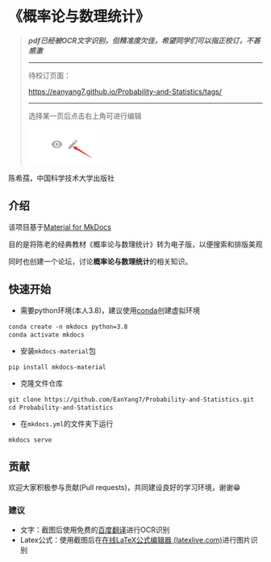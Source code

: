 # 《概率论与数理统计》

> ***pdf已经被OCR文字识别，但精准度欠佳，希望同学们可以指正校订，不甚感激***
>
> ---
>
> 待校订页面：
>
> https://eanyang7.github.io/Probability-and-Statistics/tags/
>
> ---
>
> 选择某一页后点击右上角可进行编辑
>
> ![image-20230905094917097](./README.assets/image-20230905094917097.png) 



陈希孺，中国科学技术大学出版社

## 介绍

该项目基于[Material for MkDocs](https://squidfunk.github.io/mkdocs-material/getting-started/)

目的是将陈老的经典教材《概率论与数理统计》转为电子版，以便搜索和排版美观

同时也创建一个论坛，讨论**概率论与数理统计**的相关知识。

## 快速开始

+ 需要python环境(本人3.8)，建议使用[conda](https://www.anaconda.com/)创建虚拟环境

```shell
conda create -n mkdocs python=3.8
conda activate mkdocs
```

+ 安装`mkdocs-material`包

```shell
pip install mkdocs-material
```

+ 克隆文件仓库

```shell
git clone https://github.com/EanYang7/Probability-and-Statistics.git
cd Probability-and-Statistics
```

+ 在`mkdocs.yml`的文件夹下运行

```shell
mkdocs serve
```

## 贡献

欢迎大家积极参与贡献(Pull requests)，共同建设良好的学习环境，谢谢😁

### 建议

+ 文字：截图后使用免费的[百度翻译](https://fanyi.baidu.com/)进行OCR识别
+ Latex公式：使用截图后在[在线LaTeX公式编辑器 (latexlive.com)](https://www.latexlive.com/)进行图片识别
